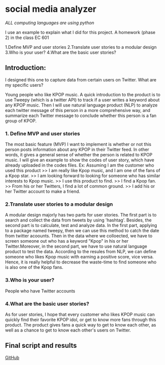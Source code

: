# social media analyzer

*ALL computing languages are using python*

I use an example to explain what I did for this project. A homework (phase 2) in the class EC 601

1.Define MVP and user stories
2.Translate user stories to a modular design
3.Who is your user?
4.What are the basic user stories?

## Introduction:
I designed this one to capture data from certain users on Twitter. What are my specific users? 

Young people who like KPOP music. A quick introduction to the product is to use Tweepy (which is a twitter API) to track if a user writes a keyword about any KPOP music. Then I will use natural language product (NLP) to analyze each twitter message of this person in a more comprehensive way, and summarize each Twitter message to conclude whether this person is a fan group of KPOP.

### 1. Define MVP and user stories

The most basic feature (MVP) I want to implement is whether or not this person posts information about any KPOP in their Twitter feed. In other words, it gives a general sense of whether the person is related to KPOP music.
I will give an example to show the codes of user story, which have already uploaded in the codes files. Ex: Assuming I am the customer who used this product >> I am really like Kpop music, and I am one of the fans of a Kpop star. >> I am looking forward to looking for someone who has similar interests to Kpop music. >> I use this product to find. >> I find a Kpop fan. >> From his or her Twitters, I find a lot of common ground. >> I add his or her Twitter account to make a friend.


### 2.Translate user stories to a modular design

A modular design majorly has two parts for user stories. The first part is to search and collect the data from tweets by using 'hashtag'. Besides, the second part is to calculate, test and analyze data. In the first part, applying to a package named tweepy, then we can use this method to catch the date from twitter acoounts. Then in the data where we colloected, we have to screen someone out who has a keyword "Kpop" in his or her Twitter.Moreover, in the second part, we have to use natural language product to test the data. According to the resules from NLP, we can define someone who likes Kpop music with earning a positive score, vice versa. Hence, it is really helpful to decrease the waste-time to find someone who is also one of the Kpop fans.

### 3.Who is your user?
People who have Twitter accounts

### 4.What are the basic user stories?
As for user stories, I hope that every customer who likes KPOP music can quickly find their favorite KPOP idol, or get to know more fans through this product. The product gives fans a quick way to get to know each other, as well as a chance to get to know each other's users on Twitter.

## Final script and results

[GitHub](https://github.com/lijinlunbeng/ECE-601/tree/master/Project%202/Final%20integration%20Phase%202)
